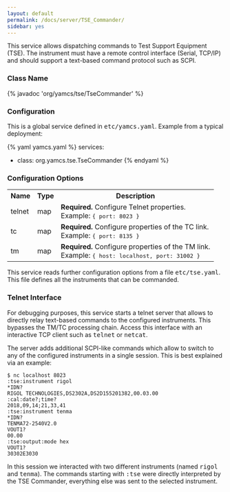 ```yaml
---
layout: default
permalink: /docs/server/TSE_Commander/
sidebar: yes
---
```


This service allows dispatching commands to Test Support Equipment (TSE). The instrument must have a remote control interface (Serial, TCP/IP) and should support a text-based command protocol such as SCPI.

### Class Name
{% javadoc 'org/yamcs/tse/TseCommander' %}

### Configuration

This is a global service defined in <tt>etc/yamcs.yaml</tt>. Example from a typical deployment:

{% yaml yamcs.yaml %}
services:
  - class: org.yamcs.tse.TseCommander
{% endyaml %}

### Configuration Options

<table class="inline">
  <tr>
    <th>Name</th>
    <th>Type</th>
    <th>Description</th>
  </tr>
  <tr>
    <td class="code">telnet</td>
    <td class="code">map</td>
    <td><strong>Required. </strong> Configure Telnet properties.<br>Example: <tt>{ port: 8023 }</tt></td>
  </tr>
  <tr>
    <td class="code">tc</td>
    <td class="code">map</td>
    <td><strong>Required. </strong> Configure properties of the TC link.<br>Example: <tt>{ port: 8135 }</tt></td>
  </tr>
  <tr>
    <td class="code">tm</td>
    <td class="code">map</td>
    <td><strong>Required. </strong> Configure properties of the TM link.<br>Example: <tt>{ host: localhost, port: 31002 }</tt></td>
  </tr>
</table>

This service reads further configuration options from a file <tt>etc/tse.yaml</tt>. This file defines all the instruments that can be commanded.

### Telnet Interface

For debugging purposes, this service starts a telnet server that allows to directly relay text-based commands to the configured instruments. This bypasses the TM/TC processing chain. Access this interface with an interactive TCP client such as <tt>telnet</tt> or <tt>netcat</tt>.

The server adds additional SCPI-like commands which allow to switch to any of the configured instruments in a single session. This is best explained via an example:

```
$ nc localhost 8023
:tse:instrument rigol
*IDN?
RIGOL TECHNOLOGIES,DS2302A,DS2D155201382,00.03.00
:cal:date?;time?
2018,09,14;21,33,41
:tse:instrument tenma
*IDN?
TENMA72-2540V2.0
VOUT1?
00.00
:tse:output:mode hex
VOUT1?
30302E3030
```

In this session we interacted with two different instruments (named <tt>rigol</tt> and <tt>tenma</tt>). The commands starting with <tt>:tse</tt> were directly interpreted by the TSE Commander, everything else was sent to the selected instrument.
